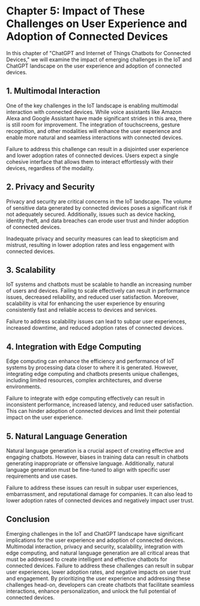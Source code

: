 Chapter 5: Impact of These Challenges on User Experience and Adoption of Connected Devices
==========================================================================================

In this chapter of "ChatGPT and Internet of Things Chatbots for Connected Devices," we will examine the impact of emerging challenges in the IoT and ChatGPT landscape on the user experience and adoption of connected devices.

**1. Multimodal Interaction**
-----------------------------

One of the key challenges in the IoT landscape is enabling multimodal interaction with connected devices. While voice assistants like Amazon Alexa and Google Assistant have made significant strides in this area, there is still room for improvement. The integration of touchscreens, gesture recognition, and other modalities will enhance the user experience and enable more natural and seamless interactions with connected devices.

Failure to address this challenge can result in a disjointed user experience and lower adoption rates of connected devices. Users expect a single cohesive interface that allows them to interact effortlessly with their devices, regardless of the modality.

**2. Privacy and Security**
---------------------------

Privacy and security are critical concerns in the IoT landscape. The volume of sensitive data generated by connected devices poses a significant risk if not adequately secured. Additionally, issues such as device hacking, identity theft, and data breaches can erode user trust and hinder adoption of connected devices.

Inadequate privacy and security measures can lead to skepticism and mistrust, resulting in lower adoption rates and less engagement with connected devices.

**3. Scalability**
------------------

IoT systems and chatbots must be scalable to handle an increasing number of users and devices. Failing to scale effectively can result in performance issues, decreased reliability, and reduced user satisfaction. Moreover, scalability is vital for enhancing the user experience by ensuring consistently fast and reliable access to devices and services.

Failure to address scalability issues can lead to subpar user experiences, increased downtime, and reduced adoption rates of connected devices.

**4. Integration with Edge Computing**
--------------------------------------

Edge computing can enhance the efficiency and performance of IoT systems by processing data closer to where it is generated. However, integrating edge computing and chatbots presents unique challenges, including limited resources, complex architectures, and diverse environments.

Failure to integrate with edge computing effectively can result in inconsistent performance, increased latency, and reduced user satisfaction. This can hinder adoption of connected devices and limit their potential impact on the user experience.

**5. Natural Language Generation**
----------------------------------

Natural language generation is a crucial aspect of creating effective and engaging chatbots. However, biases in training data can result in chatbots generating inappropriate or offensive language. Additionally, natural language generation must be fine-tuned to align with specific user requirements and use cases.

Failure to address these issues can result in subpar user experiences, embarrassment, and reputational damage for companies. It can also lead to lower adoption rates of connected devices and negatively impact user trust.

**Conclusion**
--------------

Emerging challenges in the IoT and ChatGPT landscape have significant implications for the user experience and adoption of connected devices. Multimodal interaction, privacy and security, scalability, integration with edge computing, and natural language generation are all critical areas that must be addressed to create intelligent and effective chatbots for connected devices. Failure to address these challenges can result in subpar user experiences, lower adoption rates, and negative impacts on user trust and engagement. By prioritizing the user experience and addressing these challenges head-on, developers can create chatbots that facilitate seamless interactions, enhance personalization, and unlock the full potential of connected devices.
